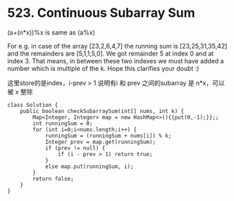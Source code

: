 # 523. Continuous Subarray Sum

(a+(n\*x))%x is same as (a%x)

For e.g. in case of the array \[23,2,6,4,7] the running sum is \[23,25,31,35,42] and the remainders are \[5,1,1,5,0]. We got remainder 5 at index 0 and at index 3. That means, in between these two indexes we must have added a number which is multiple of the k. Hope this clarifies your doubt :)

这里store的是index，i-prev > 1 说明有i 和 prev 之间的subarray 是 n\*x，可以被 x 整除

```
class Solution {
    public boolean checkSubarraySum(int[] nums, int k) {
        Map<Integer, Integer> map = new HashMap<>(){{put(0,-1);}};;
        int runningSum = 0;
        for (int i=0;i<nums.length;i++) {
            runningSum = (runningSum + nums[i]) % k;
            Integer prev = map.get(runningSum);
            if (prev != null) {
                if (i - prev > 1) return true;
            }
            else map.put(runningSum, i);
        }
        return false;
    }
}
```
